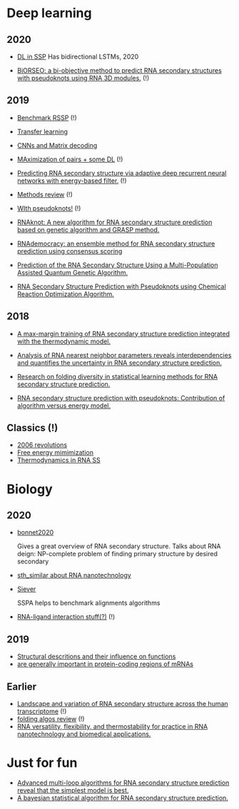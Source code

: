 # Deep learning
 
 ## 2020
 - [DL in SSP](https://www.degruyter.com/view/journals/cmb/8/1/article-p36.xml)
    Has bidirectional LSTMs, 2020

  - [BiORSEO: a bi-objective method to predict RNA secondary structures with pseudoknots using RNA 3D modules.](https://sci-hub.im/10.1093/bioinformatics/btz962)  (!)
 ## 2019
    
 - [Benchmark RSSP](https://sci-hub.im/10.1016/j.ymeth.2019.04.003) (!)

 - [Transfer learning](https://sci-hub.im/10.1038/s41467-019-13395-9)

 - [CNNs and Matrix decoding](https://sci-hub.im/10.3389/fgene.2019.00467)

 - [MAximization of pairs + some DL](https://sci-hub.im/10.3389/fgene.2019.00143) (!)

 - [Predicting RNA secondary structure via adaptive deep recurrent neural networks with energy-based filter.](https://sci-hub.im/10.1186/s12859-019-3258-7) (!)

 - [Methods review](https://sci-hub.im/10.1109/IBIGDELFT.2018.8625347) (!)

  - [WIth pseudoknots!](https://sci-hub.im/10.1186/s12864-019-6300-2) (!)
   - [RNAknot: A new algorithm for RNA secondary structure prediction based on genetic algorithm and GRASP method.](https://sci-hub.im/10.1142/s0219720019500318)
   - [RNAdemocracy: an ensemble method for RNA secondary structure prediction using consensus scoring](https://sci-hub.im/10.1016/j.compbiolchem.2019.107151)
   - [Prediction of the RNA Secondary Structure Using a Multi-Population Assisted Quantum Genetic Algorithm.](https://sci-hub.im/10.1159/000501480)
   - [RNA Secondary Structure Prediction with Pseudoknots using Chemical Reaction Optimization Algorithm.](https://sci-hub.im/10.1109/TCBB.2019.2936570)

   ## 2018
   - [A max-margin training of RNA secondary structure prediction integrated with the thermodynamic model.](https://sci-hub.im/10.1142/S0219720018400255)

   - [Analysis of RNA nearest neighbor parameters reveals interdependencies and quantifies the uncertainty in RNA secondary structure prediction.](https://sci-hub.im/10.1261/rna.065102.117)   
   - [Research on folding diversity in statistical learning methods for RNA secondary structure prediction.](https://sci-hub.im/10.7150/ijbs.24595) 
  - [RNA secondary structure prediction with pseudoknots: Contribution of algorithm versus energy model.](https://sci-hub.im/10.1371/journal.pone.0194583)

 ## Classics (!)

  - [2006 revolutions](https://sci-hub.im/10.1016/j.jmb.2006.01.067)
  - [Free energy mimimization](https://sci-hub.im/10.1016/j.sbi.2006.05.010)
  - [Thermodynamics in RNA SS](https://sci-hub.im/10.1006/jmbi.1999.2700)

# Biology
 
 ## 2020
 - [bonnet2020](https://sci-hub.im/10.1089/cmb.2019.0420)

    Gives a great overview of RNA secondary structure.
    Talks about RNA deign: NP-complete problem of finding primary structure by desired secondary


 - [sth_similar about RNA nanotechnology](https://sci-hub.im/10.1016/j.copbio.2019.12.016)


 - [Siever](https://sci-hub.im/10.1093/bioinformatics/btz552)

    SSPA helps to benchmark alignments algorithms

 - [RNA-ligand interaction stuff(?)](https://sci-hub.im/10.1002/jcc.26195) (!)

## 2019

 - [Structural descritions and their influence on functions](https://sci-hub.im/10.1016/j.bbagrm.2019.07.002)
  - [are generally important in protein-coding regions of mRNAs](https://sci-hub.im/10.1093/bioinformatics/bty678)

  ## Earlier

   - [Landscape and variation of RNA secondary structure across the human transcriptome](https://sci-hub.im/10.1038/nature12946) (!)
   - [folding algos review](https://sci-hub.im/10.4161/rna.24971) (!)
   - [RNA versatility, flexibility, and thermostability for practice in RNA nanotechnology and biomedical applications.](https://sci-hub.im/10.1002/wrna.1452)

# Just for fun
 - [Advanced multi-loop algorithms for RNA secondary structure prediction reveal that the simplest model is best.](https://sci-hub.im/10.1093/nar/gkx512)
 - [A bayesian statistical algorithm for RNA secondary structure prediction.](https://sci-hub.im/10.1016/s0097-8485(99)00010-8)